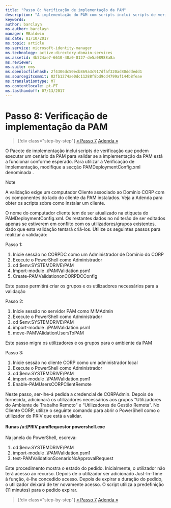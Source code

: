 ```yaml
---
title: "Passo 8: Verificação de implementação da PAM"
description: "A implementação do PAM com scripts inclui scripts de verificação que podem executar um cenário do PAM para validar se a implementação do PAM está a funcionar conforme esperado."
keywords: 
author: barclayn
ms.author: barclayn
manager: MBaldwin
ms.date: 01/10/2017
ms.topic: article
ms.service: microsoft-identity-manager
ms.technology: active-directory-domain-services
ms.assetid: 4b524ae7-6610-40a0-8127-de5a08988a8a
ms.reviewer: 
ms.suite: ems
ms.openlocfilehash: 2f4306dc50ecb869a3c917dfaf320ad80dddedd1
ms.sourcegitcommit: 02fb1274ae0dc11288f8bd9cd4799af144b8feae
ms.translationtype: MT
ms.contentlocale: pt-PT
ms.lasthandoff: 07/13/2017
---
```

# Passo 8: Verificação de implementação da PAM
<a id="step-8-pam-deployment-verification" class="xliff"></a>

>[!div class="step-by-step"]
[« Passo 7](sp1-step7-setup-sidhistory-sidfiltering.md)
[Adenda »](sp1-pam-deployment-addendum.md)

O Pacote de implementação inclui scripts de verificação que podem executar um cenário da PAM para validar se a implementação da PAM está a funcionar conforme esperado.
Para utilizar a Verificação de Implementação, modifique a secção PAMDeploymentConfig.xml denominada <PamValidation/>.

>[!NOTE]
>A validação exige um computador Cliente associado ao Domínio CORP com os componentes do lado do cliente da PAM instalados. Veja a Adenda para obter os scripts sobre como instalar um cliente.

O nome do computador cliente tem de ser atualizado na etiqueta <PAMValidationClient/> do PAMDeploymentConfig.xml. Os restantes dados no nó <PAMValidation/> terão de ser editados apenas se estiverem em conflito com os utilizadores/grupos existentes, dado que esta validação tentará criá-los.
Utilize os seguintes passos para realizar a validação:

Passo 1:

1. Inicie sessão no CORPDC como um Administrador de Domínio do CORP
2. Execute o PowerShell como Administrador
3. cd $env:SYSTEMDRIVE\PAM
4. Import-module .\PAMValidation.psm1
5. Create-PAMValidationonCORPDCConfig

Este passo permitirá criar os grupos e os utilizadores necessários para a validação

Passo 2:

1. Inicie sessão no servidor PAM como MIMAdmin
2. Execute o PowerShell como Administrador
3. cd $env:SYSTEMDRIVE\PAM
4. import-module .\PAMValidation.psm1
5. move-PAMVAlidationUsersToPAM

Este passo migra os utilizadores e os grupos para o ambiente da PAM

Passo 3:

1. Inicie sessão no cliente CORP como um administrador local
2. Execute o PowerShell como Administrador
3. cd $env:SYSTEMDRIVE\PAM
4. import-module .\PAMValidation.psm1
5. Enable-PAMUsersCORPClientRemote


Neste passo, ser-lhe-á pedida a credencial de CORPAdmin. Depois de fornecida, adicionará os utilizadores necessários aos grupos “Utilizadores do Ambiente de Trabalho Remoto” e “Utilizadores de Gestão Remota”.
No Cliente CORP, utilize o seguinte comando para abrir o PowerShell como o utilizador do PRIV que está a validar. </br></br>
**Runas /u:<PRIV domain>\PRIV.pamRequestor powershell.exe**  </br></br>
Na janela do PowerShell, escreva:

1. cd $env:SYSTEMDRIVE\PAM
2. import-module .\PAMValidation.psm1
3. test-PAMValidationScenarioNoApprovalRequest


  Este procedimento mostra o estado do pedido.
  Inicialmente, o utilizador não terá acesso ao recurso. Depois de o utilizador ser adicionado Just-In-Time à função, é-lhe concedido acesso. Depois de expirar a duração do pedido, o utilizador deixará de ter novamente acesso.
  O script utiliza a predefinição (11 minutos) para o pedido expirar.

>[!div class="step-by-step"]
[« Passo 7](sp1-step7-setup-sidhistory-sidfiltering.md)
[Adenda »](sp1-pam-deployment-addendum.md)
